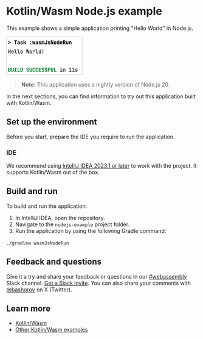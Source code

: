 # Kotlin/Wasm Node.js example

This example shows a simple application printing "Hello World" in Node.js.

![](screenshots/hello-world.png)

> **Note:**
> This application uses a nightly version of Node.js 20.

In the next sections, you can find information to try out this application built with Kotlin/Wasm.

## Set up the environment

Before you start, prepare the IDE you require to run the application.

### IDE

We recommend using [IntelliJ IDEA 2023.1 or later](https://www.jetbrains.com/idea/) to work with the project.
It supports Kotlin/Wasm out of the box.

## Build and run

To build and run the application:

1. In IntelliJ IDEA, open the repository.
2. Navigate to the `nodejs-example` project folder.
3. Run the application by using the following Gradle command:

`./gradlew wasmJsNodeRun`

## Feedback and questions

Give it a try and share your feedback or questions in our [#webassembly](https://slack-chats.kotlinlang.org/c/webassembly) Slack channel.
[Get a Slack invite](https://surveys.jetbrains.com/s3/kotlin-slack-sign-up).
You can also share your comments with [@bashorov](https://twitter.com/bashorov) on X (Twitter).

## Learn more

* [Kotlin/Wasm](https://kotl.in/wasm/)
* [Other Kotlin/Wasm examples](https://github.com/Kotlin/kotlin-wasm-examples/tree/main)
